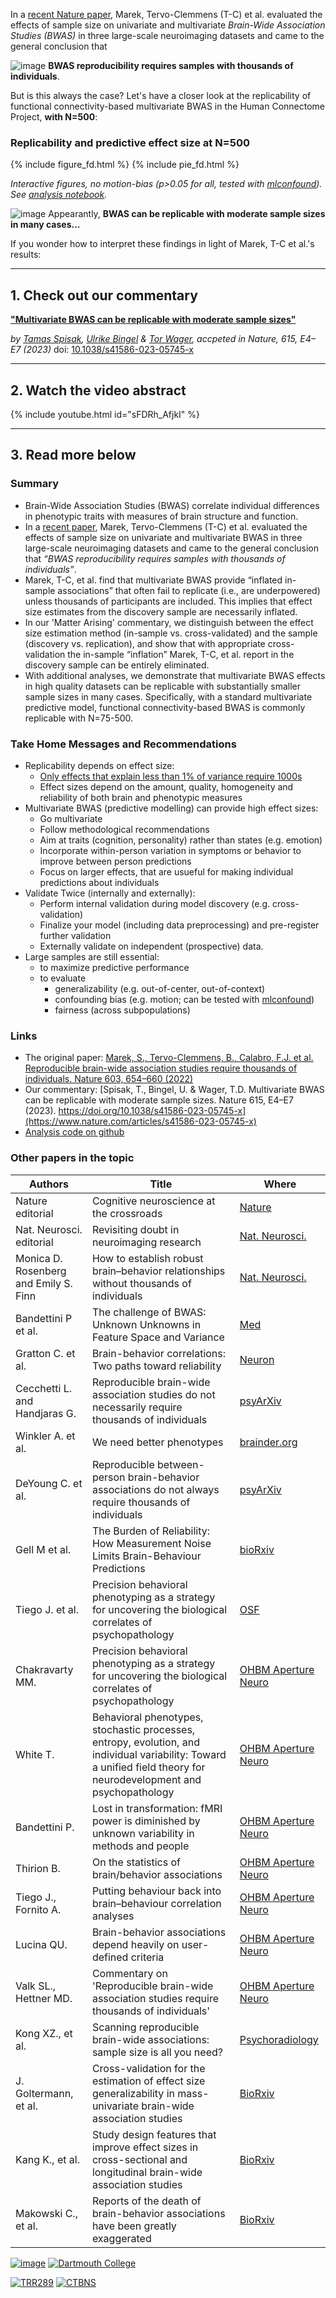 In a [recent Nature paper](https://doi.org/10.1038/s41586-022-04492-9), Marek, Tervo-Clemmens (T-C) et al. evaluated the effects of sample size on univariate and multivariate *Brain-Wide Association Studies (BWAS)* in three large-scale neuroimaging datasets and came to the general conclusion that 

![image](https://user-images.githubusercontent.com/21124251/209202814-3c8bbc78-0800-42ba-b721-f063d1bc2582.png) **BWAS reproducibility requires samples with thousands of individuals**. 

But is this always the case? Let's have a closer look at the replicability of functional connectivity-based multivariate BWAS in the Human Connectome Project, **with N=500**:
 
### Replicability and predictive effect size at N=500
{% include figure_fd.html %}
{% include pie_fd.html %}   

*Interactive figures, no motion-bias (p>0.05 for all, tested with [mlconfound](https://mlconfound.readthedocs.io/en/latest/)). See [analysis notebook](https://github.com/spisakt/BWAS_comment/blob/master/multivariate_BWAS_replicability_analysis_FC_extensive_motion.ipynb).*

![image](https://user-images.githubusercontent.com/21124251/209199998-00f467fd-491f-4ac1-b35e-a6b8484691e4.png)
Appearantly, **BWAS can be replicable with moderate sample sizes in many cases...**

If you wonder how to interpret these findings in light of Marek, T-C et al.'s results:

-----------------

## 1. Check out our commentary

[**"Multivariate BWAS can be replicable with moderate sample sizes"**](https://www.nature.com/articles/s41586-023-05745-x)

*by [Tamas Spisak](https://pni-lab.github.io/), [Ulrike Bingel](https://www.bingellab.de/people/) & [Tor Wager](https://sites.dartmouth.edu/canlab/), accpeted in Nature, 615, E4–E7 (2023)* doi: [10.1038/s41586-023-05745-x](https://doi.org/10.1038/s41586-023-05745-x)

-----------------

## 2. Watch the video abstract

{% include youtube.html id="sFDRh_AfjkI" %}

-----------------

## <a name="summary"></a> 3. Read more below

### **Summary**
- Brain-Wide Association Studies (BWAS) correlate individual differences in phenotypic traits with measures of brain structure and function.
- In a [recent paper](https://doi.org/10.1038/s41586-022-04492-9), Marek, Tervo-Clemmens (T-C) et al. evaluated the effects of sample size on univariate and multivariate BWAS in three large-scale neuroimaging datasets and came to the general conclusion that *“BWAS reproducibility requires samples with thousands of individuals”*. 
- Marek, T-C, et al. find that multivariate BWAS provide “inflated in-sample associations” that often fail to replicate (i.e., are underpowered) unless thousands of participants are included. This implies that effect size estimates from the discovery sample are necessarily inflated.
- In our 'Matter Arising' commentary, we distinguish between the effect size estimation method (in-sample vs. cross-validated) and the sample (discovery vs. replication), and show that with appropriate cross-validation the in-sample “inflation” Marek, T-C, et al. report in the discovery sample can be entirely eliminated. 
- With additional analyses, we demonstrate that multivariate BWAS effects in high quality datasets can be replicable with substantially smaller sample sizes in many cases. Specifically, with a standard multivariate predictive model, functional connectivity-based BWAS is commonly replicable with N=75-500.

### **Take Home Messages and Recommendations**
- Replicability depends on effect size:
  - [Only effects that explain less than 1% of variance require 1000s](https://github.com/spisakt/BWAS_comment/blob/master/sim_effect_size.ipynb)
  - Effect sizes depend on the amount, quality, homogeneity and reliability of both brain and phenotypic measures
- Multivariate BWAS (predictive modelling) can provide high effect sizes:
  - Go multivariate 
  - Follow methodological recommendations
  - Aim at traits (cognition, personality) rather than states (e.g. emotion)
  - Incorporate within-person variation in symptoms or behavior to improve between person predictions
  - Focus on larger effects, that are usueful for making individual predictions about individuals
- Validate Twice (internally and externally):
  - Perform internal validation during model discovery (e.g. cross-validation)
  - Finalize your model (including data preprocessing) and pre-register further validation
  - Externally validate on independent (prospective) data.
- Large samples are still essential:
  - to maximize predictive performance
  - to evaluate 
    - generalizability (e.g. out-of-center, out-of-context)
    - confounding bias (e.g. motion; can be tested with [mlconfound](https://mlconfound.readthedocs.io/en/latest/))
    - fairness (across subpopulations)

### <a name="links"></a> **Links**
- The original paper: [Marek, S., Tervo-Clemmens, B., Calabro, F.J. et al. Reproducible brain-wide association studies require thousands of individuals. Nature 603, 654–660 (2022)](https://doi.org/10.1038/s41586-022-04492-9)
- Our commentary: [Spisak, T., Bingel, U. & Wager, T.D. Multivariate BWAS can be replicable with moderate sample sizes. Nature 615, E4–E7 (2023). https://doi.org/10.1038/s41586-023-05745-x](https://www.nature.com/articles/s41586-023-05745-x)
- [Analysis code on github](https://github.com/spisakt/BWAS_comment)


### **Other papers in the topic**


| Authors                               | Title                                                                                                      | Where                                                                                                               |
|---------------------------------------|------------------------------------------------------------------------------------------------------------|---------------------------------------------------------------------------------------------------------------------|
| Nature editorial                 | Cognitive neuroscience at the crossroads                                                                  | [Nature](https://www.nature.com/articles/d41586-022-02283-w)                                                |
| Nat. Neurosci. editorial          | Revisiting doubt in neuroimaging research                                                                  | [Nat. Neurosci.](https://www.nature.com/articles/s41593-022-01125-2)                                                |
| Monica D. Rosenberg and Emily S. Finn | How to establish robust brain–behavior relationships without thousands of individuals                      | [Nat. Neurosci.](https://www.nature.com/articles/s41593-022-01110-9)                                                |
| Bandettini P et al.                   | The challenge of BWAS: Unknown Unknowns in Feature Space and Variance                                      | [Med](http://www.thebrainblog.org/2022/07/04/the-challenge-of-bwas-unknown-unknowns-in-feature-space-and-variance/) |
| Gratton C. et al.                     | Brain-behavior correlations: Two paths toward reliability                                                  | [Neuron](https://www.cell.com/neuron/fulltext/S0896-6273(22)00363-4)                                                |
| Cecchetti L. and Handjaras G.         | Reproducible brain-wide association studies do not necessarily require thousands of individuals     | [psyArXiv](https://psyarxiv.com/c8xwe)                                                                              |
| Winkler A. et al.                     | We need better phenotypes                                                                                  | [brainder.org](https://brainder.org/2022/05/04/we-need-better-phenotypes/)                                          |
| DeYoung C. et al.                     | Reproducible between-person brain-behavior associations do not always require thousands of individuals                              | [psyArXiv](https://psyarxiv.com/sfnmk)                                                                              |
| Gell M et al.                         | The Burden of Reliability: How Measurement Noise Limits Brain-Behaviour Predictions                        | [bioRxiv](https://www.biorxiv.org/content/10.1101/2023.02.09.527898v1 )                                             |
| Tiego J. et al.                       | Precision behavioral phenotyping as a strategy for uncovering the biological correlates of psychopathology | [OSF](https://osf.io/geh6q/)                                                                                        |
| Chakravarty MM.                       | Precision behavioral phenotyping as a strategy for uncovering the biological correlates of psychopathology | [OHBM Aperture Neuro](https://www.humanbrainmapping.org/files/Aperture%20Neuro/BWAS_1_Introduction_Chakravarty.pdf)            | 
| White T.                       | Behavioral phenotypes, stochastic processes, entropy, evolution, and individual variability: Toward a unified field theory for neurodevelopment and psychopathology | [OHBM Aperture Neuro](https://www.humanbrainmapping.org/files/Aperture%20Neuro/BWAS_2_Commentary_White.pdf)            | 
| Bandettini P.                       | Lost in transformation: fMRI power is diminished by unknown variability in methods and people | [OHBM Aperture Neuro](https://www.humanbrainmapping.org/files/Aperture%20Neuro/BWAS_3_Commentary_Bandettini.pdf)            | 
| Thirion B.                       | On the statistics of brain/behavior associations | [OHBM Aperture Neuro](https://www.humanbrainmapping.org/files/Aperture%20Neuro/BWAS_4_Commentary_Thirion.pdf)           | 
| Tiego J., Fornito A.                     | Putting behaviour back into brain–behaviour correlation analyses | [OHBM Aperture Neuro](https://www.humanbrainmapping.org/files/Aperture%20Neuro/BWAS_5_Commentary_Tiego.pdf)            | 
| Lucina QU.                     | Brain-behavior associations depend heavily on user-defined criteria | [OHBM Aperture Neuro](https://www.humanbrainmapping.org/files/Aperture%20Neuro/BWAS_5_Commentary_Tiego.pdf) | 
| Valk SL., Hettner MD.                     | Commentary on 'Reproducible brain-wide association studies require thousands of individuals' | [OHBM Aperture Neuro](https://www.humanbrainmapping.org/files/Aperture%20Neuro/BWAS_7_Commentary_ValkHettwer.pdf)            | 
| Kong XZ., et al.                   | Scanning reproducible brain-wide associations: sample size is all you need? | [Psychoradiology](https://academic.oup.com/psyrad/article/2/3/67/6758324)            | 
| J. Goltermann, et al. | Cross-validation for the estimation of effect size generalizability in mass-univariate brain-wide association studies | [BioRxiv](https://www.biorxiv.org/content/10.1101/2023.03.29.534696v1.abstract) | 
| Kang K., et al. | Study design features that improve effect sizes in cross-sectional and longitudinal brain-wide association studies | [BioRxiv](https://doi.org/10.1101/2023.05.29.542742) |
| Makowski C., et al. | Reports of the death of brain-behavior associations have been greatly exaggerated |[BioRxiv](https://www.biorxiv.org/content/10.1101/2023.06.16.545340v1) |










[![image](https://user-images.githubusercontent.com/21124251/209312014-c678b6fd-285b-4ee6-ae68-7ef44e2bc8a9.png)]([https://www.uk-essen.de/en/](https://www.uk-essen.de/))
[![Dartmouth College](https://user-images.githubusercontent.com/21124251/209313115-331e3b93-e4b3-4c42-ae18-bba08b492e89.png)](https://home.dartmouth.edu/)

[![TRR289](https://user-images.githubusercontent.com/21124251/209311641-ab03af1f-67e8-49c0-b4b4-f43b9ae40996.png)](https://treatment-expectation.de/)
[![CTBNS](https://user-images.githubusercontent.com/21124251/209311740-2383f0cb-4b8e-4562-af97-7e8df268a0df.png)](https://c-tnbs.uk-essen.de/)
